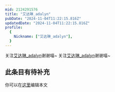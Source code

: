 ```yaml
---
mid: 2124291576
title: "艾达琳_adalyn"
pubDate: "2024-11-04T11:22:15.816Z"
updatedDate: "2024-11-04T11:22:15.816Z"
profile:
  {
    Nickname: ["艾达琳_adalyn"],
  }
---
```


关注[艾达琳_adalyn](https://space.bilibili.com/2124291576)谢谢喵~ 关注[艾达琳_adalyn](https://space.bilibili.com/2124291576)谢谢喵~

## 此条目有待补充
你可以在[这里](https://github.com/Yuhanawa/VTuber.ICU-Content/edit/master/v/艾达琳_adalyn/index.md)编辑本文
